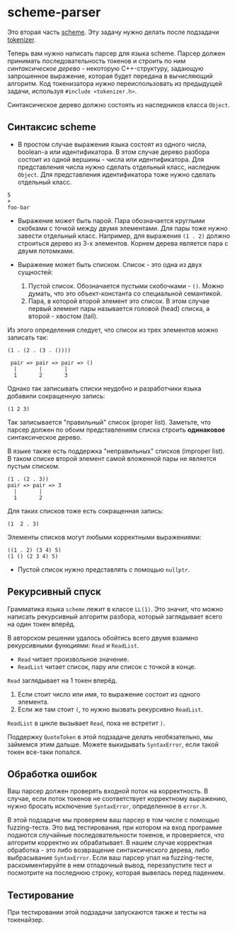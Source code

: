 # scheme-parser

Это вторая часть [scheme](../../scheme). Эту задачу нужно делать после подзадачи [tokenizer](../tokenizer).

Теперь вам нужно написать парсер для языка scheme. Парсер должен принимать последовательность токенов и строить по ним *синтаксическое дерево* - некоторую C++-структуру, задающую запрошенное выражение, которая будет передана в вычисляющий алгоритм. Код токенизатора нужно переиспользовать из предыдущей задачи, используя `#include <tokenizer.h>`.

Синтаксическое дерево должно состоять из наследников класса `Object`.

## Синтаксис scheme

* В простом случае выражения языка состоят из одного числа, boolean-а или идентификатора. В этом случае дерево разбора состоит из одной вершины - числа или идентификатора. Для представления числа нужно сделать отдельный класс, наследник `Object`. Для представления идентификатора тоже нужно сделать отдельный класс.

```
5
+
foo-bar
```

* Выражение может быть парой. Пара обозначается круглыми скобками с точкой между двумя элементами. Для пары тоже нужно завести отдельный класс. Например, для выражения `(1 . 2)` должно строиться дерево из 3-х элементов. Корнем дерева является пара с двумя потомками.

* Выражение может быть списком. Список - это одна из двух сущностей:

    1. Пустой список. Обозначается пустыми скобочками - `()`. Можно думать, что это объект-константа со специальной
       семантикой.
    2. Пара, в которой второй элемент это список. В этом случае первый элемент пары называется головой (head) списка, а
       второй - хвостом (tail).

Из этого определения следует, что список из трех элементов можно записать так:

```
(1 . (2 . (3 . ())))

 pair => pair => pair => ()
  |       |       |
  1       2       3
```

Однако так записывать списки неудобно и разработчики языка добавили сокращенную запись:

```
(1 2 3)
```

Так записывается "правильный" список (proper list). Заметьте, что парсер должен по обоим представлениям списка строить **одинаковое** синтаксическое дерево.

В языке также есть поддержка "неправильных" списков (improper list). В таком списке второй элемент самой вложенной пары не является пустым списком.

```
(1 . (2 . 3))
pair => pair => 3
  |       |
  1       2
```

Для таких списков тоже есть сокращенная запись:

```
(1  2 . 3)
```

Элементы списков могут любыми корректными выражениями:

```
((1 . 2) (3 4) 5)
(1 () (2 3 4) 5)
```

* Пустой список нужно представлять с помощью `nullptr`.

## Рекурсивный спуск

Грамматика языка `scheme` лежит в классе `LL(1)`. Это значит, что можно написать рекурсивный алгоритм разбора, который заглядывает всего на один токен вперёд.

В авторском решении удалось обойтись всего двумя взаимно рекурсивными функциями: `Read` и `ReadList`.

- `Read` читает произвольное значение.
- `ReadList` читает список, пару или список с точкой в конце.

`Read` заглядывает на 1 токен вперёд.

1. Если стоит число или имя, то выражение состоит из одного элемента.
2. Если же там стоит `(`, то нужно вызвать рекурсивно `ReadList`.

`ReadList` в цикле вызывает `Read`, пока не встретит `)`.

Поддержку `QuoteToken` в этой подзадаче делать необязательно, мы займемся этим дальше. Можете выкидывать `SyntaxError`, если такой токен все-таки попался.

## Обработка ошибок

Ваш парсер должен проверять входной поток на корректность. В случае, если поток токенов не соответствует корректному выражению, нужно бросать исключение `SyntaxError`, определенное в `error.h`.

В этой подзадаче мы проверяем ваш парсер в том числе с помощью fuzzing-теста. Это вид тестирования, при котором на вход программе подаются случайные последовательности токенов, и проверяется, что алгоритм корректно их обрабатывает. В нашем случае корректная обработка - это либо возвращение синтаксического дерева, либо выбрасывание `SyntaxError`. Если ваш парсер упал на fuzzing-тесте, раскомментируйте в нем отладочный вывод, перезапустите тест и посмотрите на последнюю строку, которая вывелась перед падением.

## Тестирование

При тестировании этой подзадачи запускаются также и тесты на токенайзер.
